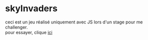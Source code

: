 # skyInvaders
ceci est un jeu réalisé uniquement avec JS lors d'un stage pour me challenger. <br>
pour essayer, clique [ici](https://christophe-desmarres.github.io/skyInvaders/)
